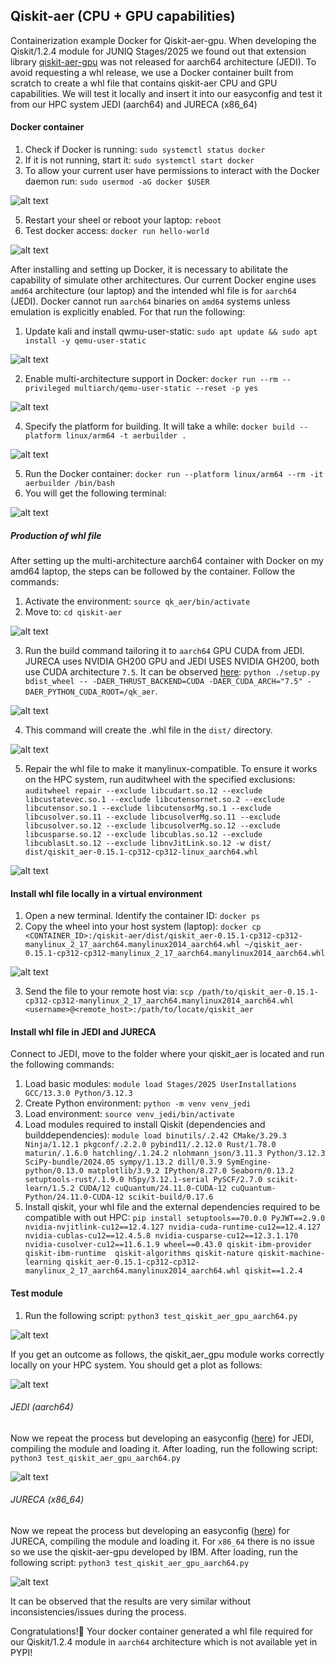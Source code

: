## Qiskit-aer (CPU + GPU capabilities)

Containerization example Docker for Qiskit-aer-gpu.
When developing the Qiskit/1.2.4 module for JUNIQ Stages/2025 we found out that extension library [qiskit-aer-gpu](https://pypi.org/project/qiskit-aer-gpu/#files) was not released for aarch64 architecture (JEDI). To avoid requesting a whl release, we use a Docker container built from scratch to create a whl file that contains qiskit-aer CPU and GPU capabilities.
We will test it locally and insert it into our easyconfig and test it from our HPC system JEDI (aarch64) and JURECA (x86_64)

#### Docker container

1. Check if Docker is running: `sudo systemctl status docker`
2. If it is not running, start it: `sudo systemctl start docker`
3. To allow your current user have permissions to interact with the Docker daemon run: `sudo usermod -aG docker $USER`

![alt text](pics/pic1.png)

5. Restart your sheel or reboot your laptop: `reboot`
6. Test docker access: `docker run hello-world`

![alt text](pics/pic2.png)

After installing and setting up Docker, it is necessary to abilitate the capability of simulate other architectures. Our current Docker engine uses `amd64` architecture (our laptop) and the intended whl file is for `aarch64` (JEDI). Docker cannot run `aarch64` binaries on `amd64` systems unless emulation is explicitly enabled. For that run the following:

1. Update kali and install qwmu-user-static: `sudo apt update && sudo apt install -y qemu-user-static`

![alt text](pics/pic3.png)

2. Enable multi-architecture support in Docker: `docker run --rm --privileged multiarch/qemu-user-static --reset -p yes`

![alt text](pics/pic4.png)
   
4. Specify the platform for building. It will take a while: `docker build --platform linux/arm64 -t aerbuilder .`

![alt text](pics/pic5.png)

5. Run the Docker container: `docker run --platform linux/arm64 --rm -it aerbuilder /bin/bash`
6. You will get the following terminal:

![alt text](pics/pic6.png)

##### Production of whl file

After setting up the multi-architecture aarch64 container with Docker on my amd64 laptop, the steps can be followed by the container. Follow the commands:

1. Activate the environment: `source qk_aer/bin/activate`
2. Move to: `cd qiskit-aer`

![alt text](pics/pic7.png)

3. Run the build command tailoring it to `aarch64` GPU CUDA from JEDI. JURECA uses NVIDIA GH200 GPU and JEDI USES NVIDIA GH200, both use CUDA architecture `7.5`. It can be observed [here](https://developer.nvidia.com/cuda-gpus): `python ./setup.py bdist_wheel -- -DAER_THRUST_BACKEND=CUDA -DAER_CUDA_ARCH="7.5" -DAER_PYTHON_CUDA_ROOT=/qk_aer`.

![alt text](pics/pic8.png)
  
4. This command will create the .whl file in the `dist/` directory.

![alt text](pics/pic9.png)

5. Repair the whl file to make it manylinux-compatible. To ensure it works on the HPC system, run auditwheel with the specified exclusions: `auditwheel repair --exclude libcudart.so.12 --exclude libcustatevec.so.1 --exclude libcutensornet.so.2 --exclude libcutensor.so.1 --exclude libcutensorMg.so.1 --exclude libcusolver.so.11 --exclude libcusolverMg.so.11 --exclude libcusolver.so.12 --exclude libcusolverMg.so.12 --exclude libcusparse.so.12 --exclude libcublas.so.12 --exclude libcublasLt.so.12 --exclude libnvJitLink.so.12 -w dist/ dist/qiskit_aer-0.15.1-cp312-cp312-linux_aarch64.whl`

![alt text](pics/pic10.png)

#### Install whl file locally in a virtual environment

1. Open a new terminal. Identify the container ID: `docker ps`
2. Copy the wheel into your host system (laptop): `docker cp <CONTAINER_ID>:/qiskit-aer/dist/qiskit_aer-0.15.1-cp312-cp312-manylinux_2_17_aarch64.manylinux2014_aarch64.whl ~/qiskit_aer-0.15.1-cp312-cp312-manylinux_2_17_aarch64.manylinux2014_aarch64.whl`

![alt text](pics/pic11.png)

3. Send the file to your remote host via: `scp /path/to/qiskit_aer-0.15.1-cp312-cp312-manylinux_2_17_aarch64.manylinux2014_aarch64.whl <username>@<remote_host>:/path/to/locate/qiskit_aer`

#### Install whl file in JEDI and JURECA

Connect to JEDI, move to the folder where your qiskit_aer is located and run the following commands:

1. Load basic modules: `module load Stages/2025 UserInstallations GCC/13.3.0 Python/3.12.3`
2. Create Python environment: `python -m venv venv_jedi`
3. Load environment: `source venv_jedi/bin/activate`
4. Load modules required to install Qiskit (dependencies and builddependencies): `module load binutils/.2.42 CMake/3.29.3 Ninja/1.12.1 pkgconf/.2.2.0 pybind11/.2.12.0 Rust/1.78.0 maturin/.1.6.0 hatchling/.1.24.2 nlohmann_json/3.11.3 Python/3.12.3 SciPy-bundle/2024.05 sympy/1.13.2 dill/0.3.9 SymEngine-python/0.13.0 matplotlib/3.9.2 IPython/8.27.0 Seaborn/0.13.2 setuptools-rust/.1.9.0 h5py/3.12.1-serial PySCF/2.7.0 scikit-learn/1.5.2 CUDA/12 cuQuantum/24.11.0-CUDA-12 cuQuantum-Python/24.11.0-CUDA-12 scikit-build/0.17.6`
5. Install qiskit, your whl file and the external dependencies required to be compatible with out HPC: `pip install setuptools==70.0.0 PyJWT==2.9.0 nvidia-nvjitlink-cu12==12.4.127 nvidia-cuda-runtime-cu12==12.4.127 nvidia-cublas-cu12==12.4.5.8 nvidia-cusparse-cu12==12.3.1.170 nvidia-cusolver-cu12==11.6.1.9 wheel==0.43.0 qiskit-ibm-provider qiskit-ibm-runtime  qiskit-algorithms qiskit-nature qiskit-machine-learning qiskit_aer-0.15.1-cp312-cp312-manylinux_2_17_aarch64.manylinux2014_aarch64.whl qiskit==1.2.4`

#### Test module

1. Run the following script: `python3 test_qiskit_aer_gpu_aarch64.py`

![alt text](pics/pic12.png)

If you get an outcome as follows, the qiskit_aer_gpu module works correctly locally on your HPC system. You should get a plot as follows:

![alt text](pics/plot.png)

###### JEDI (aarch64)

Now we repeat the process but developing an easyconfig ([here](https://github.com/3v401/HPC_tools/blob/main/modules/IBM/Qiskit-1.2.4-GCC-13.3.0.eb)) for JEDI, compiling the module and loading it. After loading, run the following script: `python3 test_qiskit_aer_gpu_aarch64.py`

![alt text](pics/pic14.png)

###### JURECA (x86_64)

Now we repeat the process but developing an easyconfig ([here](https://github.com/3v401/HPC_tools/blob/main/modules/IBM/Qiskit-1.2.4-GCC-13.3.0.eb)) for JURECA, compiling the module and loading it. For `x86_64` there is no issue so we use the qiskit-aer-gpu developed by IBM. After loading, run the following script: `python3 test_qiskit_aer_gpu_aarch64.py`

![alt text](pics/pic15.png)

It can be observed that the results are very similar without inconsistencies/issues during the process.

Congratulations!🥳 Your docker container generated a whl file required for our Qiskit/1.2.4 module in `aarch64` architecture which is not available yet in PYPI!
